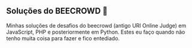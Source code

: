 ## Soluções do BEECROWD 🐝

Minhas soluções de desafios do beecrowd (antigo URI Online Judge) em JavaScript, PHP e posteriormente em Python. Estes eu faço quando não tenho muita coisa para fazer e fico entediado.


